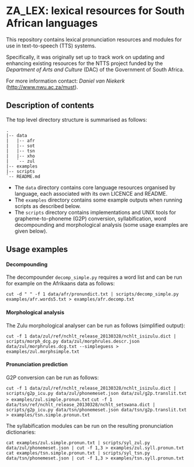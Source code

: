 ZA_LEX: lexical resources for South African languages
=====================================================

This repository contains lexical pronunciation resources and modules for use in text-to-speech (TTS) systems.

Specifically, it was originally set up to track work on updating and enhancing existing resources for the NTTS project funded by the _Department of Arts and Culture_ (DAC) of the Government of South Africa.

For more information contact: _Daniel van Niekerk_ (http://www.nwu.ac.za/must).


## Description of contents

The top level directory structure is summarised as follows:

```
.
|-- data
|   |-- afr
|   |-- sot
|   |-- tsn
|   |-- xho
|   `-- zul
|-- examples
|-- scripts
`-- README.md
```

* The `data` directory contains core language resources organised by language, each associated with its own LICENCE and README.
* The `examples` directory contains some example outputs when running scripts as described below.
* The `scripts` directory contains implementations and UNIX tools for grapheme-to-phoneme (G2P) conversion, syllabification, word decompounding and morphological analysis (some usage examples are given below).

## Usage examples


#### Decompounding

The decompounder `decomp_simple.py` requires a word list and can be run for example on the Afrikaans data as follows:

`cut -d " " -f 1 data/afr/pronundict.txt | scripts/decomp_simple.py examples/afr.words5.txt > examples/afr.decomp.txt`


#### Morphological analysis

The Zulu morphological analyser can be run as follows (simplified output):

`cut -f 1 data/zul/ref/nchlt_release_20130328/nchlt_isizulu.dict | scripts/morph_dcg.py data/zul/morphrules.descr.json data/zul/morphrules.dcg.txt --simpleguess > examples/zul.morphsimple.txt`


#### Pronunciation prediction

G2P conversion can be run as follows:

`cut -f 1 data/zul/ref/nchlt_release_20130328/nchlt_isizulu.dict | scripts/g2p_icu.py data/zul/phonemeset.json data/zul/g2p.translit.txt > examples/zul.simple.pronun.txt`
`cut -f 1 data/tsn/ref/nchlt_release_20130328/nchlt_setswana.dict | scripts/g2p_icu.py data/tsn/phonemeset.json data/tsn/g2p.translit.txt > examples/tsn.simple.pronun.txt`

The syllabification modules can be run on the resulting pronunciation dictionaries:

`cat examples/zul.simple.pronun.txt | scripts/syl_zul.py data/zul/phonemeset.json | cut -f 1,3 > examples/zul.syll.pronun.txt`
`cat examples/tsn.simple.pronun.txt | scripts/syl_tsn.py data/tsn/phonemeset.json | cut -f 1,3 > examples/tsn.syll.pronun.txt`
